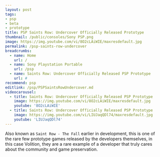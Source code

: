 ```yaml
---
layout: post
tags: 
- psp
- beta
- prototype
title: PSP Saints Row: Undercover Officially Released Prototype
thumbnail: /public/consoles/Sony PSP.png
image: https://img.youtube.com/vi/8O2cLAiWIE/maxresdefault.jpg
permalink: /psp-saints-row-undercover
breadcrumbs:
  - name: Home
    url: /
  - name: Sony Playstation Portable
    url: /psp
  - name: Saints Row: Undercover Officially Released PSP Prototype
    url: #
recommend: psp
editlink: /psp/PSPSaintsRowUndercover.md
videocarousel:
  - title: Saints Row: Undercover Officially Released PSP Prototype
    image: https://img.youtube.com/vi/8O2cLAiWIE/maxresdefault.jpg
    youtube: '8O2cLAiWIE'
  - title: Saints Row: Undercover Officially Released PSP Prototype
    image: https://img.youtube.com/vi/LIUJaqQDl74/maxresdefault.jpg
    youtube: 'LIUJaqQDl74'
---
```

Also known as `Saint Row - The Fall` earlier in development, this is one of the rare few prototype games released by the developers themselves, in this case Volition, they are a rare example of a developer that truly cares about the community and game preservation.
